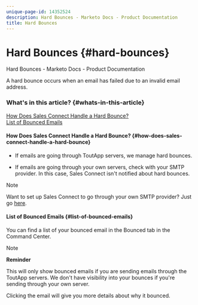 ```yaml
---
unique-page-id: 14352524
description: Hard Bounces - Marketo Docs - Product Documentation
title: Hard Bounces
---
```


# Hard Bounces {#hard-bounces}

Hard Bounces - Marketo Docs - Product Documentation

A hard bounce occurs when an email has failed due to an invalid email address.

### What's in this article? {#whats-in-this-article}

[How Does Sales Connect Handle a Hard Bounce?](#how-does-sales-connect-handle-a-hard-bounce)  
[List of Bounced Emails](#list-of-bounced-emails)

#### How Does Sales Connect Handle a Hard Bounce? {#how-does-sales-connect-handle-a-hard-bounce}

- If emails are going through ToutApp servers, we manage hard bounces.

- If emails are going through your own servers, check with your SMTP provider. In this case, Sales Connect isn't notified about hard bounces.

>[!NOTE]
>
>Want to set up Sales Connect to go through your own SMTP provider? Just go [here](http://docs.marketo.com/x/zYTS).

#### List of Bounced Emails {#list-of-bounced-emails}

You can find a list of your bounced email in the Bounced tab in the Command Center.

>[!NOTE]
>
>**Reminder**
>
>This will only show bounced emails if you are sending emails through the ToutApp servers. We don't have visibility into your bounces if you're sending through your own server.

Clicking the email will give you more details about why it bounced.

